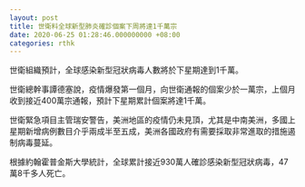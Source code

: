 ```yaml
---
layout: post
title: 世衛料全球新型肺炎確診個案下周將達1千萬宗
date: 2020-06-25 01:28:46.000000000 +08:00
categories: rthk
---
```


世衛組織預計，全球感染新型冠狀病毒人數將於下星期達到1千萬。

世衛總幹事譚德塞說，疫情爆發第一個月，向世衛通報的個案少於一萬宗，上個月收到接近400萬宗通報，預計下星期累計個案將達1千萬。

世衛緊急項目主管瑞安警告，美洲地區的疫情仍未見頂，尤其是中南美洲，多國上星期新增病例數目介乎兩成半至五成，美洲各國政府有需要採取非常進取的措施遏制病毒蔓延。

根據約翰霍普金斯大學統計，全球累計接近930萬人確診感染新型冠狀病毒，47萬8千多人死亡。

